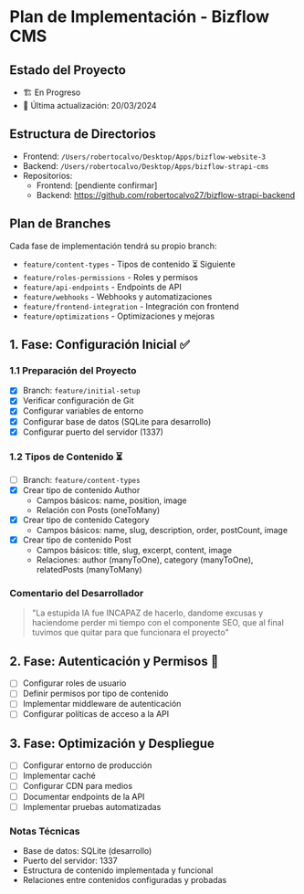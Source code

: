 # Plan de Implementación - Bizflow CMS

## Estado del Proyecto
- 🏗️ En Progreso
- 📅 Última actualización: 20/03/2024

## Estructura de Directorios
- Frontend: `/Users/robertocalvo/Desktop/Apps/bizflow-website-3`
- Backend: `/Users/robertocalvo/Desktop/Apps/bizflow-strapi-cms`
- Repositorios:
  - Frontend: [pendiente confirmar]
  - Backend: https://github.com/robertocalvo27/bizflow-strapi-backend

## Plan de Branches
Cada fase de implementación tendrá su propio branch:
- `feature/content-types` - Tipos de contenido ⏳ Siguiente
- `feature/roles-permissions` - Roles y permisos
- `feature/api-endpoints` - Endpoints de API
- `feature/webhooks` - Webhooks y automatizaciones
- `feature/frontend-integration` - Integración con frontend
- `feature/optimizations` - Optimizaciones y mejoras

## 1. Fase: Configuración Inicial ✅
### 1.1 Preparación del Proyecto
- [x] Branch: `feature/initial-setup`
- [x] Verificar configuración de Git
- [x] Configurar variables de entorno
- [x] Configurar base de datos (SQLite para desarrollo)
- [x] Configurar puerto del servidor (1337)

### 1.2 Tipos de Contenido ⏳
- [ ] Branch: `feature/content-types`
- [x] Crear tipo de contenido Author
  - Campos básicos: name, position, image
  - Relación con Posts (oneToMany)
- [x] Crear tipo de contenido Category
  - Campos básicos: name, slug, description, order, postCount, image
- [x] Crear tipo de contenido Post
  - Campos básicos: title, slug, excerpt, content, image
  - Relaciones: author (manyToOne), category (manyToOne), relatedPosts (manyToMany)

### Comentario del Desarrollador
> "La estupida IA fue INCAPAZ de hacerlo, dandome excusas y haciendome perder mi tiempo con el componente SEO, que al final tuvimos que quitar para que funcionara el proyecto"

## 2. Fase: Autenticación y Permisos 🔄
- [ ] Configurar roles de usuario
- [ ] Definir permisos por tipo de contenido
- [ ] Implementar middleware de autenticación
- [ ] Configurar políticas de acceso a la API

## 3. Fase: Optimización y Despliegue
- [ ] Configurar entorno de producción
- [ ] Implementar caché
- [ ] Configurar CDN para medios
- [ ] Documentar endpoints de la API
- [ ] Implementar pruebas automatizadas

### Notas Técnicas
- Base de datos: SQLite (desarrollo)
- Puerto del servidor: 1337
- Estructura de contenido implementada y funcional
- Relaciones entre contenidos configuradas y probadas